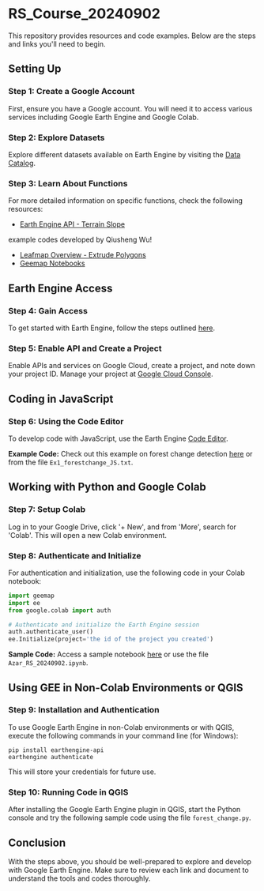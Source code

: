 # RS_Course_20240902



This repository provides resources and code examples. Below are the steps and links you'll need to begin.

## Setting Up

### Step 1: Create a Google Account

First, ensure you have a Google account. You will need it to access various services including Google Earth Engine and Google Colab.

### Step 2: Explore Datasets

Explore different datasets available on Earth Engine by visiting the [Data Catalog](https://developers.google.com/earth-engine/datasets/catalog).

### Step 3: Learn About Functions

For more detailed information on specific functions, check the following resources:

- [Earth Engine API - Terrain Slope](https://developers.google.com/earth-engine/apidocs/ee-terrain-slope)

example codes developed by Qiusheng Wu!

- [Leafmap Overview - Extrude Polygons](https://leafmap.org/maplibre/overview/#extrude-polygons-for-3d-indoor-mapping)
- [Geemap Notebooks](https://geemap.org/)

## Earth Engine Access

### Step 4: Gain Access

To get started with Earth Engine, follow the steps outlined [here](https://developers.google.com/earth-engine/guides/access#a-role-in-a-cloud-project_3).

### Step 5: Enable API and Create a Project

Enable APIs and services on Google Cloud, create a project, and note down your project ID. Manage your project at [Google Cloud Console](https://console.cloud.google.com/apis/dashboard?project=automatic-translation-398315).

## Coding in JavaScript

### Step 6: Using the Code Editor

To develop code with JavaScript, use the Earth Engine [Code Editor](https://code.earthengine.google.com/).

**Example Code:** Check out this example on forest change detection [here](https://code.earthengine.google.com/db7653ccca2dbcc270a8b5f05f7eda5e) or from the file `Ex1_forestchange_JS.txt`.

## Working with Python and Google Colab

### Step 7: Setup Colab

Log in to your Google Drive, click '+ New', and from 'More', search for 'Colab'. This will open a new Colab environment.

### Step 8: Authenticate and Initialize

For authentication and initialization, use the following code in your Colab notebook:

```python
import geemap
import ee
from google.colab import auth

# Authenticate and initialize the Earth Engine session
auth.authenticate_user()
ee.Initialize(project='the id of the project you created')
```

**Sample Code:** Access a sample notebook [here](https://colab.research.google.com/drive/1VhstK4uZqQsMttKoKRmHeWcuaZN77sOj?usp=sharing) or use the file `Azar_RS_20240902.ipynb`.

## Using GEE in Non-Colab Environments or QGIS

### Step 9: Installation and Authentication

To use Google Earth Engine in non-Colab environments or with QGIS, execute the following commands in your command line (for Windows):

```shell
pip install earthengine-api
earthengine authenticate
```
This will store your credentials for future use.

### Step 10: Running Code in QGIS

After installing the Google Earth Engine plugin in QGIS, start the Python console and try the following sample code using the file `forest_change.py`.

## Conclusion

With the steps above, you should be well-prepared to explore and develop with Google Earth Engine. Make sure to review each link and document to understand the tools and codes thoroughly.

